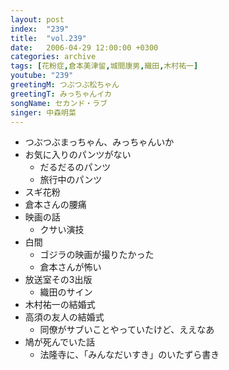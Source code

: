 ```yaml
---
layout: post
index:  "239"
title:  "vol.239"
date:   2006-04-29 12:00:00 +0300
categories: archive
tags: [花粉症,倉本美津留,城間康男,織田,木村祐一]
youtube: "239"
greetingM: つぶつぶ松ちゃん
greetingT: みっちゃんイカ
songName: セカンド・ラブ
singer: 中森明菜
---
```


- つぶつぶまっちゃん、みっちゃんいか
- お気に入りのパンツがない
	- だるだるのパンツ
	- 旅行中のパンツ
- スギ花粉
- 倉本さんの腰痛
- 映画の話
	- クサい演技
- 白間
	- ゴジラの映画が撮りたかった
	- 倉本さんが怖い
- 放送室その3出版
	- 織田のサイン
- 木村祐一の結婚式
- 高須の友人の結婚式
	- 同僚がサブいことやっていたけど、ええなあ
- 鳩が死んでいた話
	- 法隆寺に、「みんなだいすき」のいたずら書き

